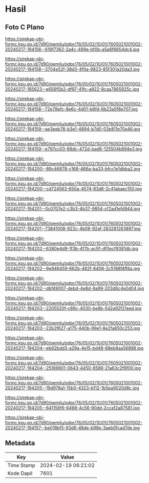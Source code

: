 # Hasil

## Foto C Plano

https://sirekap-obj-formc.kpu.go.id/7d90/pemilu/pdpr/76/05/02/10/01/7605021001002-20240217-194156--616f7362-2a4c-499e-bf0b-a5a6f6654dc4.jpg

https://sirekap-obj-formc.kpu.go.id/7d90/pemilu/pdpr/76/05/02/10/01/7605021001002-20240217-194158--3704e52f-38d3-4f0a-9823-85f301a20da3.jpg

https://sirekap-obj-formc.kpu.go.id/7d90/pemilu/pdpr/76/05/02/10/01/7605021001002-20240217-185623--e656f5b2-df97-41fc-a922-8caa7865925c.jpg

https://sirekap-obj-formc.kpu.go.id/7d90/pemilu/pdpr/76/05/02/10/01/7605021001002-20240217-194158--72e78efc-8e6c-4d01-b6fd-6b23a5f8e707.jpg

https://sirekap-obj-formc.kpu.go.id/7d90/pemilu/pdpr/76/05/02/10/01/7605021001002-20240217-194159--ae3eeb78-b3e1-4894-b7d0-03e811e70a46.jpg

https://sirekap-obj-formc.kpu.go.id/7d90/pemilu/pdpr/76/05/02/10/01/7605021001002-20240217-194159--e797cc03-88dc-472d-bad6-125504b894e3.jpg

https://sirekap-obj-formc.kpu.go.id/7d90/pemilu/pdpr/76/05/02/10/01/7605021001002-20240217-194200--89c46678-c168-466a-ba33-bfcc1e1dbba2.jpg

https://sirekap-obj-formc.kpu.go.id/7d90/pemilu/pdpr/76/05/02/10/01/7605021001002-20240217-194200--cd724563-650a-4574-83d6-2c41abaec150.jpg

https://sirekap-obj-formc.kpu.go.id/7d90/pemilu/pdpr/76/05/02/10/01/7605021001002-20240217-194201--0c0707e2-c3b3-4b37-9854-cf2ad1efd944.jpg

https://sirekap-obj-formc.kpu.go.id/7d90/pemilu/pdpr/76/05/02/10/01/7605021001002-20240217-194201--73841008-922c-4b08-92af-283281263897.jpg

https://sirekap-obj-formc.kpu.go.id/7d90/pemilu/pdpr/76/05/02/10/01/7605021001002-20240217-194202--6380e4d9-1f3b-4f7b-ac91-df0ecf9381db.jpg

https://sirekap-obj-formc.kpu.go.id/7d90/pemilu/pdpr/76/05/02/10/01/7605021001002-20240217-194202--9e946459-662b-482f-8406-2c5188f4ff4a.jpg

https://sirekap-obj-formc.kpu.go.id/7d90/pemilu/pdpr/76/05/02/10/01/7605021001002-20240217-194202--dbf49007-debd-4e8d-9a99-203d6c4e0d04.jpg

https://sirekap-obj-formc.kpu.go.id/7d90/pemilu/pdpr/76/05/02/10/01/7605021001002-20240217-194203--2205520f-c89c-4030-be8b-5d2a92f21eed.jpg

https://sirekap-obj-formc.kpu.go.id/7d90/pemilu/pdpr/76/05/02/10/01/7605021001002-20240217-194203--22b2f627-a175-440b-99e1-8e2fa650c253.jpg

https://sirekap-obj-formc.kpu.go.id/7d90/pemilu/pdpr/76/05/02/10/01/7605021001002-20240217-194204--eb62bdd3-a29a-4e15-bd48-88eb8aa56898.jpg

https://sirekap-obj-formc.kpu.go.id/7d90/pemilu/pdpr/76/05/02/10/01/7605021001002-20240217-194204--25169801-0643-4450-8589-21a63c2f6f00.jpg

https://sirekap-obj-formc.kpu.go.id/7d90/pemilu/pdpr/76/05/02/10/01/7605021001002-20240217-194205--19d978a1-15b0-4323-b112-1b5ea9020d8c.jpg

https://sirekap-obj-formc.kpu.go.id/7d90/pemilu/pdpr/76/05/02/10/01/7605021001002-20240217-194205--641156f6-6498-4c56-90dd-2ccaf2a87581.jpg

https://sirekap-obj-formc.kpu.go.id/7d90/pemilu/pdpr/76/05/02/10/01/7605021001002-20240217-194157--be018bf5-93d6-48de-b98e-3aeb0fcad7de.jpg


## Metadata

| Key        | Value               |
| ---------- | ------------------- |
| Time Stamp | 2024-02-19 06:21:02 |
| Kode Dapil | 7601                |



